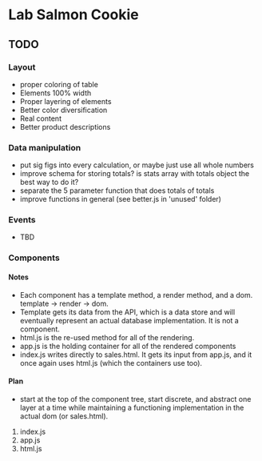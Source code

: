 # Lab Salmon Cookie

## TODO

### Layout

* proper coloring of table
* Elements 100% width
* Proper layering of elements
* Better color diversification
* Real content
* Better product descriptions

### Data manipulation

* put sig figs into every calculation, or maybe just use all whole numbers
* improve schema for storing totals? is stats array with totals object the best way to do it?
* separate the 5 parameter function that does totals of totals
* improve functions in general (see better.js in 'unused' folder)

### Events

* TBD

### Components

#### Notes

* Each component has a template method, a render method, and a dom. template -> render -> dom. 
* Template gets its data from the API, which is a data store and will eventually represent an actual database implementation. It is not a component.
* html.js is the re-used method for all of the rendering.
* app.js is the holding container for all of the rendered components
* index.js writes directly to sales.html. It gets its input from app.js, and it once again uses html.js (which the containers use too).

#### Plan

* start at the top of the component tree, start discrete, and abstract one layer at a time while maintaining a functioning implementation in the actual dom (or sales.html).

1. index.js
2. app.js
3. html.js
